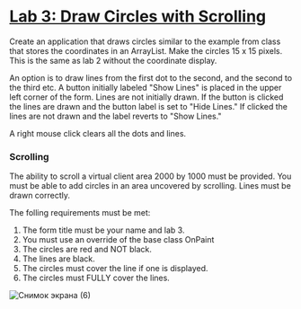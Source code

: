 # <ins>Lab 3: Draw Circles with Scrolling</ins>

Create an application that draws circles similar to the example from class that stores the coordinates in an ArrayList. Make the circles 15 x 15 pixels. 
This is the same as lab 2 without the coordinate display.

An option is to draw lines from the first dot to the second, and the second to the third etc. A button initially labeled "Show Lines" is placed in the 
upper left corner of the form. Lines are not initially drawn. If the button is clicked the lines are drawn and the button label is set to "Hide Lines." If 
clicked the lines are not drawn and the label reverts to "Show Lines."

A right mouse click clears all the dots and lines.

### Scrolling

The ability to scroll a virtual client area 2000 by 1000 must be provided. You must be able to add circles in an area uncovered by scrolling. 
Lines must be drawn correctly.

The folling requirements must be met:

1. The form title must be your name and lab 3.
2. You must use an override of the base class OnPaint
3. The circles are red and NOT black.
4. The lines are black.
5. The circles must cover the line if one is displayed.
6. The circles must FULLY cover the lines.

![Снимок экрана (6)](https://user-images.githubusercontent.com/60196280/123454983-d5714a80-d5e9-11eb-9800-3629c5fe57ef.png)
